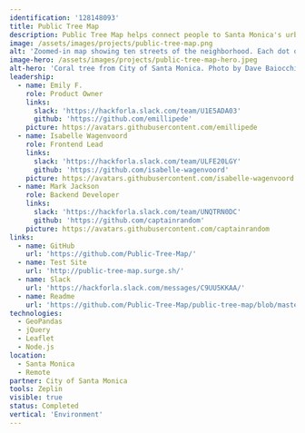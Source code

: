 ```yaml
---
identification: '128148093'
title: Public Tree Map
description: Public Tree Map helps connect people to Santa Monica's urban forest. The map includes information about each of the 35,000 trees (and vacant tree sites) in Santa Monica's publicly-owned urban forest (compiled from open datasets, digitized city records, and federal ecosystem services values), as well as tools for users to share favorite trees. To reflect tree plantings and removals, the map updates every day.
image: /assets/images/projects/public-tree-map.png
alt: 'Zoomed-in map showing ten streets of the neighborhood. Each dot on the map displaying a tree from the urban forest'
image-hero: /assets/images/projects/public-tree-map-hero.jpeg
alt-hero: 'Coral tree from City of Santa Monica. Photo by Dave Baiocchi www.studiobaiocchi.net'
leadership: 
  - name: Emily F.
    role: Product Owner
    links:
      slack: 'https://hackforla.slack.com/team/U1E5ADA03'
      github: 'https://github.com/emillipede'
    picture: https://avatars.githubusercontent.com/emillipede
  - name: Isabelle Wagenvoord
    role: Frontend Lead
    links:
      slack: 'https://hackforla.slack.com/team/ULFE20LGY'
      github: 'https://github.com/isabelle-wagenvoord'
    picture: https://avatars.githubusercontent.com/isabelle-wagenvoord
  - name: Mark Jackson
    role: Backend Developer
    links:
      slack: 'https://hackforla.slack.com/team/UNQTRN0DC'
      github: 'https://github.com/captainrandom'
    picture: https://avatars.githubusercontent.com/captainrandom
links:
  - name: GitHub
    url: 'https://github.com/Public-Tree-Map/'
  - name: Test Site
    url: 'http://public-tree-map.surge.sh/'
  - name: Slack
    url: 'https://hackforla.slack.com/messages/C9UU5KKAA/'
  - name: Readme
    url: 'https://github.com/Public-Tree-Map/public-tree-map/blob/master/README.md'
technologies:
  - GeoPandas
  - jQuery
  - Leaflet
  - Node.js
location:
  - Santa Monica
  - Remote
partner: City of Santa Monica
tools: Zeplin
visible: true
status: Completed
vertical: 'Environment'
---
```

